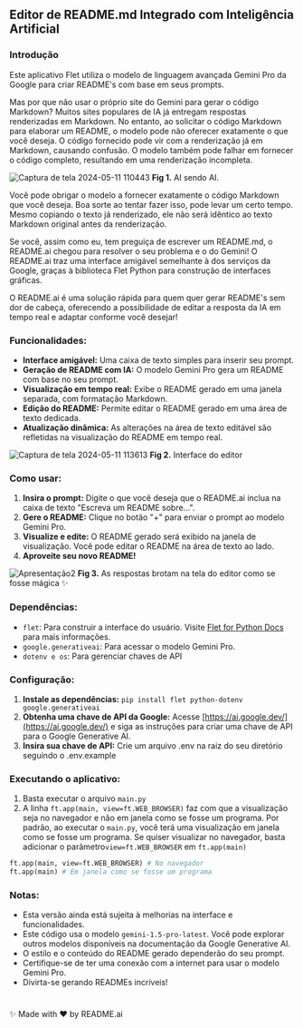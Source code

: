## Editor de README.md Integrado com Inteligência Artificial

### Introdução

Este aplicativo Flet utiliza o modelo de linguagem avançada Gemini Pro da Google para criar README's com base em seus prompts.

Mas por que não usar o próprio site do Gemini para gerar o código Markdown? Muitos sites populares de IA já entregam respostas renderizadas em Markdown. No entanto, ao solicitar o código Markdown para elaborar um README, o modelo pode não oferecer exatamente o que você deseja. O código fornecido pode vir com a renderização já em Markdown, causando confusão. O modelo também pode falhar em fornecer o código completo, resultando em uma renderização incompleta.


![Captura de tela 2024-05-11 110443](https://github.com/sans-script/README.ai/assets/84801905/16463ffd-9a98-401c-a33a-6c6a30c5d130)
**Fig 1.** AI sendo AI.

Você pode obrigar o modelo a fornecer exatamente o código Markdown que você deseja. Boa sorte ao tentar fazer isso, pode levar um certo tempo. Mesmo copiando o texto já renderizado, ele não será idêntico ao texto Markdown original antes da renderização.

Se você, assim como eu, tem preguiça de escrever um README.md, o README.ai chegou para resolver o seu problema e o do Gemini! O README.ai traz uma interface amigável semelhante à dos serviços da Google, graças à biblioteca Flet Python para construção de interfaces gráficas.

O README.ai é uma solução rápida para quem quer gerar README's sem dor de cabeça, oferecendo a possibilidade de editar a resposta da IA em tempo real e adaptar conforme você desejar!

### Funcionalidades:

- **Interface amigável:** Uma caixa de texto simples para inserir seu prompt.
- **Geração de README com IA:** O modelo Gemini Pro gera um README com base no seu prompt.
- **Visualização em tempo real:** Exibe o README gerado em uma janela separada, com formatação Markdown.
- **Edição do README:** Permite editar o README gerado em uma área de texto dedicada.
- **Atualização dinâmica:** As alterações na área de texto editável são refletidas na visualização do README em tempo real.

![Captura de tela 2024-05-11 113613](https://github.com/sans-script/README.ai/assets/84801905/d18af2b7-e0be-420f-879e-5a67f01c2833)
**Fig 2.** Interface do editor

### Como usar:

1. **Insira o prompt:** Digite o que você deseja que o README.ai inclua na caixa de texto "Escreva um README sobre...".
2. **Gere o README:** Clique no botão "+" para enviar o prompt ao modelo Gemini Pro.
3. **Visualize e edite:** O README gerado será exibido na janela de visualização. Você pode editar o README na área de texto ao lado. 
4. **Aproveite seu novo README!**


![Apresentação2](https://github.com/sans-script/README.ai/assets/84801905/e37dda9d-3a5a-40dc-8776-8a6eb29d3eda)
**Fig 3.** As respostas brotam na tela do editor como se fosse mágica ✨ 

### Dependências:

- `flet`: Para construir a interface do usuário. Visite [Flet for Python Docs](https://pypi.org/project/flet/) para mais informações.
- `google.generativeai`: Para acessar o modelo Gemini Pro.
- `dotenv e os`: Para gerenciar chaves de API

### Configuração:

1. **Instale as dependências:** `pip install flet python-dotenv google.generativeai` 
2. **Obtenha uma chave de API da Google:** Acesse [https://ai.google.dev/](https://ai.google.dev/) e siga as instruções para criar uma chave de API para o Google Generative AI.
3. **Insira sua chave de API:** Crie um arquivo .env na raiz do seu diretório seguindo o .env.example

### Executando o aplicativo:

1. Basta executar o arquivo `main.py`
2. A linha `ft.app(main, view=ft.WEB_BROWSER)` faz com que a visualização seja no navegador e não em janela como se fosse um programa. Por padrão, ao executar o `main.py`, você terá uma visualização em janela como se fosse um programa. Se quiser visualizar no navegador, basta adicionar o parâmetro`view=ft.WEB_BROWSER` em `ft.app(main)`

```python
ft.app(main, view=ft.WEB_BROWSER) # No navegador
ft.app(main) # Em janela como se fosse um programa
```


### Notas:
- Esta versão ainda está sujeita  à melhorias na interface e funcionalidades.
- Este código usa o modelo `gemini-1.5-pro-latest`. Você pode explorar outros modelos disponíveis na documentação da Google Generative AI.
- O estilo e o conteúdo do README gerado dependerão do seu prompt.
- Certifique-se de ter uma conexão com a internet para usar o modelo Gemini Pro.
- Divirta-se gerando READMEs incríveis! 


#

✨ Made with ❤️ by README.ai
